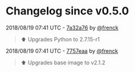# Changelog since v0.5.0

2018/08/19 07:41 UTC - [7a32a76](https://github.com/hassio-addons/addon-ide/commit/7a32a766f33e46e82fafe686f7975fe9f17df7bb) by [@frenck](https://github.com/frenck)
> :arrow_up: Upgrades Python to 2.7.15-r1 

2018/08/19 07:41 UTC - [7757eaa](https://github.com/hassio-addons/addon-ide/commit/7757eaa4fe3f39c078df6f82694982430a12309f) by [@frenck](https://github.com/frenck)
> :arrow_up: Upgrades base image to v2.1.2 

